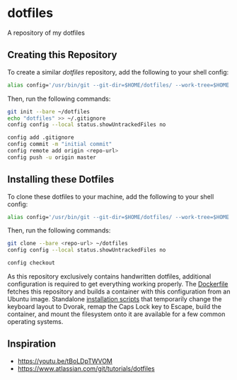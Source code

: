 # dotfiles

A repository of my dotfiles

## Creating this Repository

To create a similar _dotfiles_ repository, add the following to your shell config:

```bash
alias config='/usr/bin/git --git-dir=$HOME/dotfiles/ --work-tree=$HOME'
```

Then, run the following commands:

```bash
git init --bare ~/dotfiles
echo "dotfiles" >> ~/.gitignore
config config --local status.showUntrackedFiles no

config add .gitignore
config commit -m "initial commit"
config remote add origin <repo-url>
config push -u origin master
```

## Installing these Dotfiles

To clone these dotfiles to your machine, add the following to your shell config:

```bash
alias config='/usr/bin/git --git-dir=$HOME/dotfiles/ --work-tree=$HOME'
```

Then, run the following commands:

```bash
git clone --bare <repo-url> ~/dotfiles
config config --local status.showUntrackedFiles no

config checkout
```

As this repository exclusively contains handwritten dotfiles, additional configuration is required to get everything working properly. The [Dockerfile](./.docker/Dockerfile) fetches this repository and builds a container with this configuration from an Ubuntu image. Standalone [installation scripts](./.docker) that temporarily change the keyboard layout to Dvorak, remap the Caps Lock key to Escape, build the container, and mount the filesystem onto it are available for a few common operating systems.

## Inspiration

- <https://youtu.be/tBoLDpTWVOM>
- <https://www.atlassian.com/git/tutorials/dotfiles>
